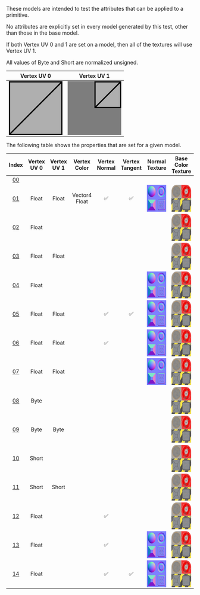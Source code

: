 These models are intended to test the attributes that can be applied to a primitive.  

No attributes are explicitly set in every model generated by this test, other than those in the base model.  

If both Vertex UV 0 and 1 are set on a model, then all of the textures will use Vertex UV 1.

All values of Byte and Short are normalized unsigned.

 Vertex UV 0 |  Vertex UV 1
:---: | :---:
<img src="./Icon_UVspace0.png" height="144" width="144" align="middle"> | <img src="./Icon_UVspace1.png" height="144" width="144" align="middle">

The following table shows the properties that are set for a given model.  


Index | Vertex UV 0 | Vertex UV 1 | Vertex Color | Vertex Normal | Vertex Tangent | Normal Texture | Base Color Texture
:---: | :---: | :---: | :---: | :---: | :---: | :---: | :---:
[00](./Primitive_Attribute_00.gltf) |   |   |   |   |   |   |  
[01](./Primitive_Attribute_01.gltf) | Float | Float | Vector4 Float | :white_check_mark: | :white_check_mark: | <img src="./Texture_normal.png" height="72" width="72" align="middle"> | <img src="./Texture_baseColor.png" height="72" width="72" align="middle">
[02](./Primitive_Attribute_02.gltf) | Float |   |   |   |   |   | <img src="./Texture_baseColor.png" height="72" width="72" align="middle">
[03](./Primitive_Attribute_03.gltf) | Float | Float |   |   |   |   | <img src="./Texture_baseColor.png" height="72" width="72" align="middle">
[04](./Primitive_Attribute_04.gltf) | Float |   |   |   |   | <img src="./Texture_normal.png" height="72" width="72" align="middle"> | <img src="./Texture_baseColor.png" height="72" width="72" align="middle">
[05](./Primitive_Attribute_05.gltf) | Float | Float |   | :white_check_mark: | :white_check_mark: | <img src="./Texture_normal.png" height="72" width="72" align="middle"> | <img src="./Texture_baseColor.png" height="72" width="72" align="middle">
[06](./Primitive_Attribute_06.gltf) | Float | Float |   | :white_check_mark: |   | <img src="./Texture_normal.png" height="72" width="72" align="middle"> | <img src="./Texture_baseColor.png" height="72" width="72" align="middle">
[07](./Primitive_Attribute_07.gltf) | Float | Float |   |   |   | <img src="./Texture_normal.png" height="72" width="72" align="middle"> | <img src="./Texture_baseColor.png" height="72" width="72" align="middle">
[08](./Primitive_Attribute_08.gltf) | Byte |   |   |   |   |   | <img src="./Texture_baseColor.png" height="72" width="72" align="middle">
[09](./Primitive_Attribute_09.gltf) | Byte | Byte |   |   |   |   | <img src="./Texture_baseColor.png" height="72" width="72" align="middle">
[10](./Primitive_Attribute_10.gltf) | Short |   |   |   |   |   | <img src="./Texture_baseColor.png" height="72" width="72" align="middle">
[11](./Primitive_Attribute_11.gltf) | Short | Short |   |   |   |   | <img src="./Texture_baseColor.png" height="72" width="72" align="middle">
[12](./Primitive_Attribute_12.gltf) | Float |   |   | :white_check_mark: |   |   | <img src="./Texture_baseColor.png" height="72" width="72" align="middle">
[13](./Primitive_Attribute_13.gltf) | Float |   |   | :white_check_mark: |   | <img src="./Texture_normal.png" height="72" width="72" align="middle"> | <img src="./Texture_baseColor.png" height="72" width="72" align="middle">
[14](./Primitive_Attribute_14.gltf) | Float |   |   | :white_check_mark: | :white_check_mark: | <img src="./Texture_normal.png" height="72" width="72" align="middle"> | <img src="./Texture_baseColor.png" height="72" width="72" align="middle">
 
